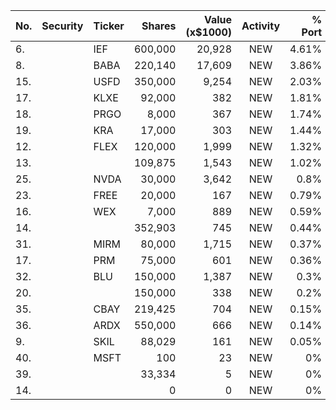 No. | Security | Ticker | Shares | Value (x$1000) | Activity | % Port
|--- | --- | --- | ---:| ---:|:---:| ---:|
 6.||IEF</a>|600,000|20,928|NEW|4.61%|<a href=rel="bookmark"></a>
8.||BABA</a>|220,140|17,609|NEW|3.86%|<a href=rel="bookmark"></a>
15.||USFD</a>|350,000|9,254|NEW|2.03%|<a href=rel="bookmark"></a>
17.||KLXE</a>|92,000|382|NEW|1.81%|<a href=rel="bookmark"></a>
18.||PRGO</a>|8,000|367|NEW|1.74%|<a href=rel="bookmark"></a>
19.||KRA</a>|17,000|303|NEW|1.44%|<a href=rel="bookmark"></a>
12.||FLEX</a>|120,000|1,999|NEW|1.32%|<a href=rel="bookmark"></a>
13.|||109,875|1,543|NEW|1.02%|rel="bookmark"></a>
25.||NVDA</a>|30,000|3,642|NEW|0.8%|<a href=rel="bookmark"></a>
23.||FREE</a>|20,000|167|NEW|0.79%|<a href=rel="bookmark"></a>
16.||WEX</a>|7,000|889|NEW|0.59%|<a href=rel="bookmark"></a>
14.|||352,903|745|NEW|0.44%|rel="bookmark"></a>
31.||MIRM</a>|80,000|1,715|NEW|0.37%|<a href=rel="bookmark"></a>
17.||PRM</a>|75,000|601|NEW|0.36%|<a href=rel="bookmark"></a>
32.||BLU</a>|150,000|1,387|NEW|0.3%|<a href=rel="bookmark"></a>
20.|||150,000|338|NEW|0.2%|rel="bookmark"></a>
35.||CBAY</a>|219,425|704|NEW|0.15%|<a href=rel="bookmark"></a>
36.||ARDX</a>|550,000|666|NEW|0.14%|<a href=rel="bookmark"></a>
9.||SKIL</a>|88,029|161|NEW|0.05%|<a href=rel="bookmark"></a>
40.||MSFT</a>|100|23|NEW|0%|<a href=rel="bookmark"></a>
39.|||33,334|5|NEW|0%|rel="bookmark"></a>
14.|||0|0|NEW|0%|rel="bookmark"></a>
